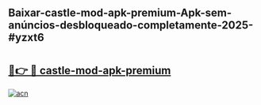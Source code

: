 ## Baixar-castle-mod-apk-premium-Apk-sem-anúncios-desbloqueado-completamente-2025-#yzxt6

# <h2><a href="https://ainizakaria.my?title=castle-mod-apk-premium&ref=20M">🔗👉 🔴 castle-mod-apk-premium</a></h2>

[![acn](https://github.com/user-attachments/assets/0f9c940e-d8b0-45ae-aac7-cd30a18b3e1c)](https://ainizakaria.my?title=castle-mod-apk-premium&ref=20M)

